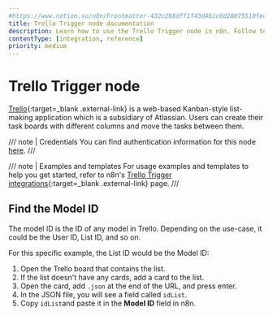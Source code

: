 ```yaml
---
#https://www.notion.so/n8n/Frontmatter-432c2b8dff1f43d4b1c8d20075510fe4
title: Trello Trigger node documentation
description: Learn how to use the Trello Trigger node in n8n. Follow technical documentation to integrate Trello Trigger node into your workflows.
contentType: [integration, reference]
priority: medium
---
```


# Trello Trigger node

[Trello](https://trello.com/){:target=_blank .external-link} is a web-based Kanban-style list-making application which is a subsidiary of Atlassian. Users can create their task boards with different columns and move the tasks between them.

/// note | Credentials
You can find authentication information for this node [here](/integrations/builtin/credentials/trello.md).
///

///  note  | Examples and templates
For usage examples and templates to help you get started, refer to n8n's [Trello Trigger integrations](https://n8n.io/integrations/trello-trigger/){:target=_blank .external-link} page.
///

## Find the Model ID

The model ID is the ID of any model in Trello. Depending on the use-case, it could be the User ID, List ID, and so on.

For this specific example, the List ID would be the Model ID:

1. Open the Trello board that contains the list.
2. If the list doesn't have any cards, add a card to the list.
3. Open the card, add `.json` at the end of the URL, and press enter.
4. In the JSON file, you will see a field called `idList`.
5. Copy `idList`and paste it in the **Model ID** field in n8n.

